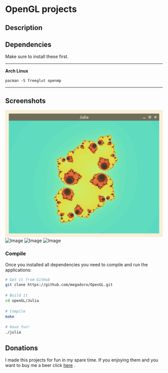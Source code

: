 # OpenGL projects

## Description

## Dependencies
Make sure to install these first.

---

**Arch Linux**

    pacman -S freeglut openmp

---

## Screenshots
![Alt text](/img/Screenshot1.png?raw=true "Optional Title")
![Image](<http://i.imgur.com/I6wq1cC.png>)
![Image](<http://i.imgur.com/12EqlpL.png>)
![Image](<http://i.imgur.com/Lx0acQz.jpg>)

### Compile
Once you installed all dependencies you need to compile and run the applications: 

```bash
# Get it from GitHub
git clone https://github.com/megadoro/OpenGL.git

# Build it
cd openGL/Julia

# Compile
make

# Have fun!
./julia
```
## Donations
I made this projects for fun in my spare time. If you enjoying them and you want to buy me a beer click [here](https://megadoro.github.io/) .

